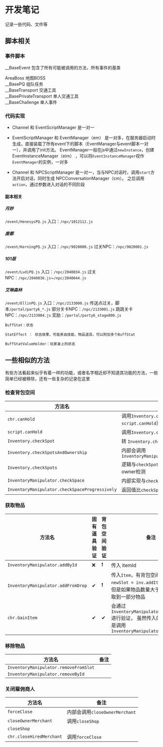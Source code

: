 # 开发笔记

记录一些代码、文件等

## 脚本相关

### 事件脚本

__BaseEvent 包含了所有可能被调用的方法，所有事件的基类  

AreaBoss 地图BOSS  
__BasePQ 组队任务  
__BaseTransport 交通工具  
__BasePrivateTransport 单人交通工具  
__BaseChallenge 单人事件  


### 代码实现

- Channel 和 EventScriptManager 是一对一

- EventScriptManager 和 EventManager（em） 是一对多，在服务器启动时生成，直接装载了所有event下的脚本（EventManager与event脚本一对一），并调用了init方法。
EventManager一般在js中通过`newInstance`，创建 EventInstanceManager（eim） ，可以将`EventInstanceManager`视作`EventManager`的实例，一对多

- Channel 和 NPCScriptManager 是一对一，当与NPC对话时，调用`start`方法开启对话，同时生成 NPCConversationManager（cm）。
之后调用`action`，通过参数进入对话的不同阶段


#### 副本相关

##### 月妙

`/event/HenesysPQ.js`
入口：`/npc/1012112.js`

##### 废都

`/event/KerningPQ.js`
入口：`/npc/9020000.js`
过关NPC：`/npc/9020001.js`


##### 101层

`/event/LudiPQ.js`
入口：`/npc/2040034.js`
过关NPC：`/npc/2040036.js`~`/npc/2040044.js`

##### 艾琳森林

`/event/EllinPQ.js`
入口：`/npc/2133000.js`
传送点过关，脚本`/portal/party6_*.js`
部分关卡NPC：`/npc/2133001.js` 
跳跳关卡NPC：`/npc/2133004.js`
奖励：`/portal/party6_stage800.js`



```
BuffStat：状态

StatEffect ： 状态效果，可能来自技能、物品道具，可以附加多个BuffStat

BuffStatValueHolder：玩家身上的状态
```

## 一些相似的方法

有些方法看起来似乎有着一样的功能，或者名字相近却不知道其功能的方法，一些简单已经被移除，还有一些复杂的记录在这里

### 检查背包空间

| 方法名|   备注 |
| ----------- |----------- |
| `chr.canHold`  | 调用`Inventory.checkSpot`（原先会调用`script.canHold`） |
| `script.canHold`  | 调用`Inventory.checkSpots` |
| `Inventory.checkSpot`  | 转 `Inventory.checkSpotsAndOwnership` |
| `Inventory.checkSpotsAndOwnership`  | 内部会调用`InventoryManipulator.checkSpaceProgressively` |
| `Inventory.checkSpots`  | 逻辑与`checkSpotsAndOwnership`相似，但是不包含owner检测 |
| `InventoryManipulator.checkSpace`  | 内部实现与`checkSpaceProgressively`相似 |
| `InventoryManipulator.checkSpaceProgressively`  | 返回值比`checkSpace`更丰富 |

### 获取物品

| 方法名| 固有道具验证| 背包空间验证|   备注 |
| ----------- |-----------|-----------|----------- |
| `InventoryManipulator.addById` |❌|❗ | 传入 itemId |
| `InventoryManipulator.addFromDrop`|✔|❗  | 传入`Item`，有背包空间验证，`short newSlot = inv.addItem(nItem);`，但是如果物品数量大于1，可能会获取到一部分物品 |
| `chr.GainItem`|✔|✔ | 会通过`InventoryManipulator.checkSpace`进行验证， 虽然传入的是itemId，但是调用`InventoryManipulator.addFromDrop` |

### 移除物品

| 方法名|   备注 |
| ----------- |----------- |
| `InventoryManipulator.removeFromSlot`  |  |
| `InventoryManipulator.removeById`  |  |

### 关闭雇佣商人

| 方法名|   备注 |
| ----------- |----------- |
| `forceClose`  | 内部会调用`closeOwnerMerchant` |
| `closeOwnerMerchant`  | 调用`closeShop` |
| `closeShop`  |  |
| `chr.closeHiredMerchant`  | 调用`forceClose` |
